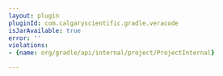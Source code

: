 ```yaml
---
layout: plugin
pluginId: com.calgaryscientific.gradle.veracode
isJarAvailable: true
error: ''
violations:
- {name: org/gradle/api/internal/project/ProjectInternal}

---
```

